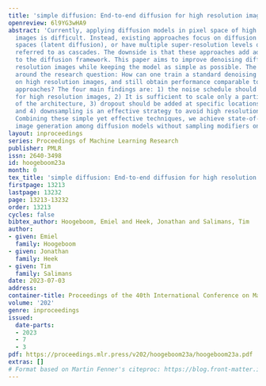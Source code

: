 ```yaml
---
title: 'simple diffusion: End-to-end diffusion for high resolution images'
openreview: 6l9YG3wHA9
abstract: 'Currently, applying diffusion models in pixel space of high resolution
  images is difficult. Instead, existing approaches focus on diffusion in lower dimensional
  spaces (latent diffusion), or have multiple super-resolution levels of generation
  referred to as cascades. The downside is that these approaches add additional complexity
  to the diffusion framework. This paper aims to improve denoising diffusion for high
  resolution images while keeping the model as simple as possible. The paper is centered
  around the research question: How can one train a standard denoising diffusion models
  on high resolution images, and still obtain performance comparable to these alternate
  approaches? The four main findings are: 1) the noise schedule should be adjusted
  for high resolution images, 2) It is sufficient to scale only a particular part
  of the architecture, 3) dropout should be added at specific locations in the architecture,
  and 4) downsampling is an effective strategy to avoid high resolution feature maps.
  Combining these simple yet effective techniques, we achieve state-of-the-art on
  image generation among diffusion models without sampling modifiers on ImageNet.'
layout: inproceedings
series: Proceedings of Machine Learning Research
publisher: PMLR
issn: 2640-3498
id: hoogeboom23a
month: 0
tex_title: 'simple diffusion: End-to-end diffusion for high resolution images'
firstpage: 13213
lastpage: 13232
page: 13213-13232
order: 13213
cycles: false
bibtex_author: Hoogeboom, Emiel and Heek, Jonathan and Salimans, Tim
author:
- given: Emiel
  family: Hoogeboom
- given: Jonathan
  family: Heek
- given: Tim
  family: Salimans
date: 2023-07-03
address: 
container-title: Proceedings of the 40th International Conference on Machine Learning
volume: '202'
genre: inproceedings
issued:
  date-parts:
  - 2023
  - 7
  - 3
pdf: https://proceedings.mlr.press/v202/hoogeboom23a/hoogeboom23a.pdf
extras: []
# Format based on Martin Fenner's citeproc: https://blog.front-matter.io/posts/citeproc-yaml-for-bibliographies/
---
```

